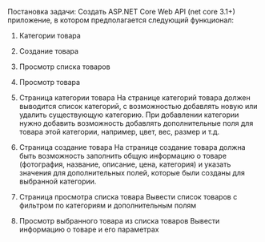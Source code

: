 Постановка задачи:
Создать ASP.NET Core Web API (net core 3.1+) приложение, в котором предполагается
следующий функционал:
1. Категории товара
2. Создание товара
3. Просмотр списка товаров
4. Просмотр товара
   
  1. Страница категории товара
На странице категорий товара должен выводится список категорий, с возможностью
добавлять новую или удалить существующую категорию.
При добавлении категории нужно добавить возможность добавлять дополнительные
поля для товара этой категории, например, цвет, вес, размер и т.д.
  2. Страница создание товара
На странице создание товара должна быть возможность заполнить общую
информацию о товаре (фотография, название, описание, цена, категория) и указать
значения для дополнительных полей, которые были созданы для выбранной
категории.
  3. Страница просмотра списка товара
Вывести список товаров с фильтром по категориям и дополнительным полям
  4. Просмотр выбранного товара из списка товаров
Вывести информацию о товаре и его параметрах

